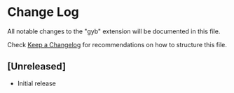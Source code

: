 # Change Log

All notable changes to the "gyb" extension will be documented in this file.

Check [Keep a Changelog](http://keepachangelog.com/) for recommendations on how to structure this file.

## [Unreleased]

- Initial release